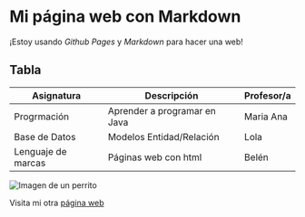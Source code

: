 # Mi página web con **Markdown**

¡Estoy usando *Github Pages* y *Markdown* para hacer una web!

## Tabla

| Asignatura          | Descripción                     | Profesor/a   |
|---------------------|---------------------------------|--------------|
| Progrmación         | Aprender a programar en Java    | Maria Ana    |
| Base de Datos       | Modelos Entidad/Relación        | Lola         |
| Lenguaje de marcas  | Páginas web con html            | Belén        |

![Imagen de un perrito](https://images.unsplash.com/photo-1532353949707-2e77707ee8a7?q=80&w=2670&auto=format&fit=crop&ixlib=rb-4.0.3&ixid=M3wxMjA3fDB8MHxwaG90by1wYWdlfHx8fGVufDB8fHx8fA%3D%3D)

Visita mi otra [página web](https://juancarlosoltra.github.io/desktop-tutorial/index)
